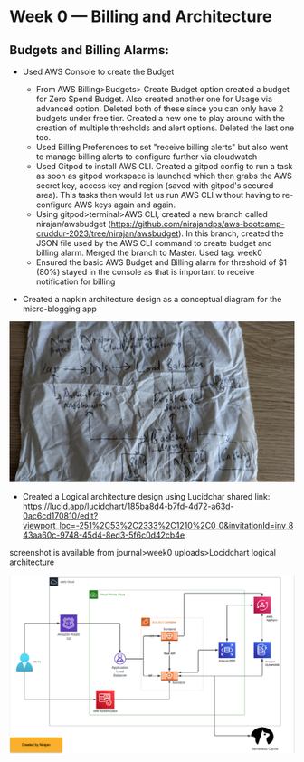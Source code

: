 # Week 0 — Billing and Architecture

## Budgets and Billing Alarms:
- Used AWS Console to create the Budget
    - From AWS Billing>Budgets> Create Budget option created a budget for Zero Spend Budget. Also created another one for Usage via advanced option. Deleted both of these since you can only have 2 budgets under free tier. Created a new one to play around with the creation of multiple thresholds and alert options. Deleted the last one too.
    - Used Billing Preferences to set "receive billing alerts" but also went to manage billing alerts to configure further via cloudwatch
    - Used Gitpod to install AWS CLI. Created a gitpod config to run a task as soon as gitpod workspace is launched which then grabs the AWS secret key, access key and region (saved with gitpod's secured area). This tasks then would let us run AWS CLI without having to re-configure AWS keys again and again.
    - Using gitpod>terminal>AWS CLI, created a new branch called nirajan/awsbudget (https://github.com/nirajandps/aws-bootcamp-cruddur-2023/tree/nirajan/awsbudget). In this branch, created the JSON file used by the AWS CLI command to create budget and billing alarm. Merged the branch to Master. Used tag: week0
    - Ensured the basic AWS Budget and Billing alarm for threshold of $1 (80%) stayed in the console as that is important to receive notification for billing

- Created a napkin architecture design as a conceptual diagram for the micro-blogging app
<img src="./week0 uploads/Nirajan Napkin design.png">

- Created a Logical architecture design using Lucidchar
shared link: https://lucid.app/lucidchart/185ba8d4-b7fd-4d72-a63d-0ac6cd170810/edit?viewport_loc=-251%2C53%2C2333%2C1210%2C0_0&invitationId=inv_843aa60c-9748-45d4-8ed3-5f6c0d42cb4e

screenshot is available from journal>week0 uploads>Locidchart logical architecture

<img src="./week0 uploads/Locidchart logical architecture.png">
